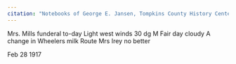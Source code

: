 ```yaml
---
citation: "Notebooks of George E. Jansen, Tompkins County History Center" 
---
```

Mrs. Mills funderal to-day Light west winds 30 dg M Fair day cloudy A change in Wheelers milk Route Mrs Irey no better

Feb 28 1917

